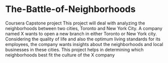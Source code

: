 # The-Battle-of-Neighborhoods
Coursera Capstone project
This project will deal with analyzing the neighborhoods between two cities, Toronto and New York City. A company named X wants to open a new branch in either Toronto or New York city. Considering the quality of life and also the optimum living standards for its employees, the company wants insights about the neighborhoods and local businesses in these cities. This project helps in determining which neighborhoods best fit the culture of the X company
